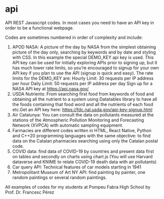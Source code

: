 # api
API REST Javascript codes. In most cases you need to have an API key in order to be a functional webpage.

Codes are sometimes numbered in order of complexity and include:

1) APOD NASA: A picture of the day by NASA from the simplest obtaining picture of the day only, searching by keywords and 
by date and styling with CSS. In this example the special DEMO_KEY api key is used. This API key can be used for initially exploring APIs prior to signing up, but it has much lower rate limits, so you’re encouraged to signup for your own API key if you plan to use the API (signup is quick and easy). The rate limits for the DEMO_KEY are:
Hourly Limit: 30 requests per IP address per hour
Daily Limit: 50 requests per IP address per day
Sign up for a NASA API key at https://api.nasa.gov/
2) USDA Nutrients: From searching first food from keywords of food and obtaining all the nutrient to a system using Datatables library to have all the foods containing that food word and all the nutrients of each food
etc.Get an API key here: https://fdc.nal.usda.gov/api-key-signup.html
3) Air Catalunya: You can consult the data on pollutants measured at the stations of the Atmospheric Pollution Monitoring and Forecasting Network (XVPCA) with automatic sampling equipment.
4) Farmacies are different codes written in HTML, React Native, Python and C++20 programming languages with the same objective: to find data on the Catalan pharmacies searching using only the Catalan postal code.
5) COVID data: find data of COVID-19 by countries and present data first on tables and secondly on charts using chart.js (You will use Harvard dataverse and KNIME to relate COVID-19 death data with air pollutants)
6) Car query API: Technical features of car models starting in 1941
7) Metropolitant Museum of Art NY API: find painting by painter, one random paintings or several random paintings.


All examples of codes for my students at Pompeu Fabra High School by Prof. Dr. Francesc Pérez 
